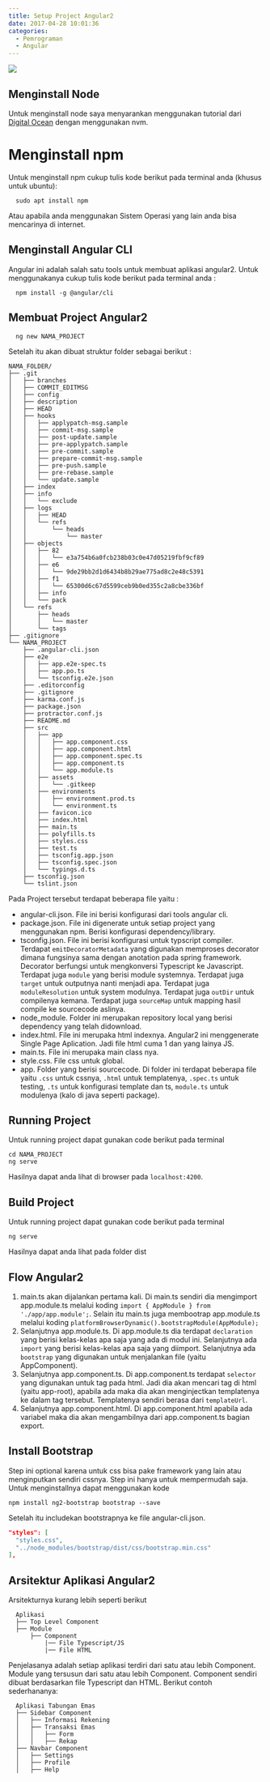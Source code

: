 ```yaml
---
title: Setup Project Angular2
date: 2017-04-28 10:01:36
categories:
  - Pemrograman
  - Angular
---
```

![](/images/angular.png)
## Menginstall Node
Untuk menginstall node saya menyarankan menggunakan tutorial dari [Digital Ocean](https://www.digitalocean.com/community/tutorials/how-to-install-node-js-on-ubuntu-16-04) dengan menggunakan nvm.

# Menginstall npm
Untuk menginstall npm cukup tulis kode berikut pada terminal anda (khusus untuk ubuntu):
```
  sudo apt install npm
```
Atau apabila anda menggunakan Sistem Operasi yang lain anda bisa mencarinya di internet.

## Menginstall Angular CLI
Angular ini adalah salah satu tools untuk membuat aplikasi angular2. Untuk menggunakanya cukup tulis kode berikut pada terminal anda :
```
  npm install -g @angular/cli
```

## Membuat Project Angular2
```
  ng new NAMA_PROJECT
```
Setelah itu akan dibuat struktur folder sebagai berikut :
```
NAMA_FOLDER/
├── .git
│   ├── branches
│   ├── COMMIT_EDITMSG
│   ├── config
│   ├── description
│   ├── HEAD
│   ├── hooks
│   │   ├── applypatch-msg.sample
│   │   ├── commit-msg.sample
│   │   ├── post-update.sample
│   │   ├── pre-applypatch.sample
│   │   ├── pre-commit.sample
│   │   ├── prepare-commit-msg.sample
│   │   ├── pre-push.sample
│   │   ├── pre-rebase.sample
│   │   └── update.sample
│   ├── index
│   ├── info
│   │   └── exclude
│   ├── logs
│   │   ├── HEAD
│   │   └── refs
│   │       └── heads
│   │           └── master
│   ├── objects
│   │   ├── 82
│   │   │   └── e3a754b6a0fcb238b03c0e47d05219fbf9cf89
│   │   ├── e6
│   │   │   └── 9de29bb2d1d6434b8b29ae775ad8c2e48c5391
│   │   ├── f1
│   │   │   └── 65300d6c67d5599ceb9b0ed355c2a8cbe336bf
│   │   ├── info
│   │   └── pack
│   └── refs
│       ├── heads
│       │   └── master
│       └── tags
├── .gitignore
└── NAMA_PROJECT
    ├── .angular-cli.json
    ├── e2e
    │   ├── app.e2e-spec.ts
    │   ├── app.po.ts
    │   └── tsconfig.e2e.json
    ├── .editorconfig
    ├── .gitignore
    ├── karma.conf.js
    ├── package.json
    ├── protractor.conf.js
    ├── README.md
    ├── src
    │   ├── app
    │   │   ├── app.component.css
    │   │   ├── app.component.html
    │   │   ├── app.component.spec.ts
    │   │   ├── app.component.ts
    │   │   └── app.module.ts
    │   ├── assets
    │   │   └── .gitkeep
    │   ├── environments
    │   │   ├── environment.prod.ts
    │   │   └── environment.ts
    │   ├── favicon.ico
    │   ├── index.html
    │   ├── main.ts
    │   ├── polyfills.ts
    │   ├── styles.css
    │   ├── test.ts
    │   ├── tsconfig.app.json
    │   ├── tsconfig.spec.json
    │   └── typings.d.ts
    ├── tsconfig.json
    └── tslint.json
```
Pada Project tersebut terdapat beberapa file yaitu :
- angular-cli.json. File ini berisi konfigurasi dari tools angular cli.
- package.json. File ini digenerate untuk setiap project yang menggunakan npm. Berisi konfigurasi dependency/library.
- tsconfig.json. File ini berisi konfigurasi untuk typscript compiler. Terdapat `emitDecoratorMetadata` yang digunakan memproses decorator dimana fungsinya sama dengan anotation pada spring framework. Decorator berfungsi untuk mengkonversi Typescript ke Javascript. Terdapat juga `module` yang berisi module systemnya. Terdapat juga `target` untuk outputnya nanti menjadi apa. Terdapat juga `moduleResolution` untuk system modulnya. Terdapat juga `outDir` untuk compilenya kemana. Terdapat juga `sourceMap` untuk mapping hasil compile ke sourcecode aslinya.
- node_module. Folder ini merupakan repository local yang berisi dependency yang telah didownload.
- index.html. File ini merupaka html indexnya. Angular2 ini menggenerate Single Page Aplication. Jadi file html cuma 1 dan yang lainya JS.
- main.ts. File ini merupaka main class nya.
- style.css. File css untuk global.
- app. Folder yang berisi sourcecode. Di folder ini terdapat beberapa file yaitu `.css` untuk cssnya, `.html` untuk templatenya, `.spec.ts` untuk testing, `.ts` untuk konfigurasi template dan ts, `module.ts` untuk modulenya (kalo di java seperti package).

## Running Project
Untuk running project dapat gunakan code berikut pada terminal
```
cd NAMA_PROJECT
ng serve
```
Hasilnya dapat anda lihat di browser pada `localhost:4200`.


## Build Project
Untuk running project dapat gunakan code berikut pada terminal
```
ng serve
```
Hasilnya dapat anda lihat pada folder dist


## Flow Angular2
1. main.ts akan dijalankan pertama kali. Di main.ts sendiri dia mengimport app.module.ts melalui koding `import { AppModule } from './app/app.module';`. Selain itu main.ts juga membootrap app.module.ts melalui koding `platformBrowserDynamic().bootstrapModule(AppModule);`
2. Selanjutnya app.module.ts. Di app.module.ts dia terdapat `declaration` yang berisi kelas-kelas apa saja yang ada di modul ini. Selanjutnya ada `import` yang berisi kelas-kelas apa saja yang diimport. Selanjutnya ada `bootstrap` yang digunakan untuk menjalankan file (yaitu AppComponent).
3. Selanjutnya app.component.ts. Di app.component.ts terdapat `selector` yang digunakan untuk tag pada html. Jadi dia akan mencari tag di html (yaitu app-root), apabila ada maka dia akan menginjectkan templatenya ke dalam tag tersebut. Templatenya sendiri berasa dari `templateUrl`.
4. Selanjutnya app.component.html. Di app.component.html apabila ada variabel maka dia akan mengambilnya dari app.component.ts bagian export.


## Install Bootstrap
Step ini optional karena untuk css bisa pake framework yang lain atau menginputkan sendiri cssnya. Step ini hanya untuk mempermudah saja.
Untuk menginstallnya dapat menggunakan kode
```
npm install ng2-bootstrap bootstrap --save
```
Setelah itu includekan bootstrapnya ke file angular-cli.json.
```json
"styles": [
  "styles.css",
  "../node_modules/bootstrap/dist/css/bootstrap.min.css"
],
```

## Arsitektur Aplikasi Angular2
Arsitekturnya kurang lebih seperti berikut
```
  Aplikasi
  ├── Top Level Component
  ├── Module
      ├── Component
          |── File Typescript/JS
          |── File HTML
```
Penjelasanya adalah setiap aplikasi terdiri dari satu atau lebih Component. Module yang tersusun dari satu atau lebih Component. Component sendiri dibuat berdasarkan file Typescript dan HTML. Berikut contoh sederhananya:
```
  Aplikasi Tabungan Emas
  ├── Sidebar Component
  │   ├── Informasi Rekening
  │   ├── Transaksi Emas
  │   │   ├── Form
  │   │   ├── Rekap
  ├── Navbar Component
  │   ├── Settings
  │   ├── Profile
  │   ├── Help
```
